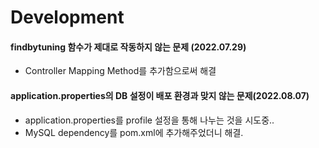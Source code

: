 # Development

#### findbytuning 함수가 제대로 작동하지 않는 문제 (2022.07.29)
- Controller Mapping Method를 추가함으로써 해결

#### application.properties의 DB 설정이 배포 환경과 맞지 않는 문제(2022.08.07)
- application.properties를 profile 설정을 통해 나누는 것을 시도중..
- MySQL dependency를 pom.xml에 추가해주었더니 해결.